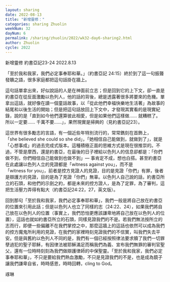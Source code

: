 ```yaml
---
layout: sharing
date: 2022-08-13
title: "新增靈修："
categories: sharing Zhuolin
weekNum: 32
dayNum: 6
permalink: /sharing/zhuolin/2022/wk32-day6-sharing2.html
author: Zhuolin
cycle: 2022
---  
```

新增靈修 約書亞記23-24
2022.8.13 

「至於我和我家，我們必定事奉耶和華。」（約書亞記‬ ‭24:15‬）終於到了這一句振聾發聵之語，很多家庭都把這句話掛在牆上。

這句話單拿出來，好似說話的人是在神面前立志；但是回到它的上下文，卻一直是約書亞在從反面激勵以色列人，他的話的背後，總是透露著很多將要來的危機。單拿出這話，就好像在讀一個童話故事，以「從此他們幸福快樂地生活著」為故事的結尾和以後生活的開始；但是把這句話放回上下文中，才發現其實看的是現實紀錄，說的是「直到如今他們還算彼此相愛，但是如果他們這樣做…… 就糟糕了。所以一定要…… 千萬不要……」，果然現實是掃興的（見約書亞記23）。

這世界有很多勵志的言語，有一個近些年特別流行的，常常鐫刻在首飾上，「she believed she could so she did」，「她相信自己能做到，就做到了」，就是「心想事成」的過去完成式版本。這種積極正面的思維方式是現在很推崇的。不過，不管是摩西，還是約書亞，在最後的日子裡給以色列人的信息卻都是：「你們做不到，你們相信自己能做到也做不到」— 事肯定不成，想也白搭。甚至約書亞在此處讓以色列人立的見證都是「witness against you」，而不是「witness for you」，前者是控方見證人的見證，目的是見證「你們」有罪，後者是辯護方的見證，目的是為了見證「你們」無辜。以色列人自己說的話，約書亞所立的石頭，和他們的示劍之約，都是未來的控方證人，是為了定罪，為了審判，這把生活壓力弄得有點大（約書亞記24:22，27，英文版）。

回到那句「至於我和我家，我們必定事奉耶和華」，我們一般是將自己放在約書亞的位置來引用此話；但是以色列人也立了同樣的志（24:22、24），如果我們將自己放在以色列人的位置（事實上，我們恐怕更應該謙卑地將自己放在以色列人的位置），這話也就如約書亞所立的石頭，同樣見證我們的不是。若我們無法按所立的志而行，即便一些偏離不在我們掌控之中，那麼這牆上的這話也依然可以成為我們的控方魔鬼所利用的見證，在我們的家裡時刻見證我們的不信實，叫我們失去平安。但是與舊約以色列人不同的是，我們有一個已經按照律法要求贖了我們一切罪孽過犯的聖子耶穌，有因律法被耶穌滿足而稱我們為義、宣布我們無罪的審判官聖父，還有一位時時刻刻為我們做辯護律師的中保聖靈。「至於我和我家，我們必定事奉耶和華」，不只是要給我們熱血激勵，不只是見證我們的不是，也是成為鏡子讓我們謙卑自省，時時感恩，時時回轉，cling to God。


琢琳


